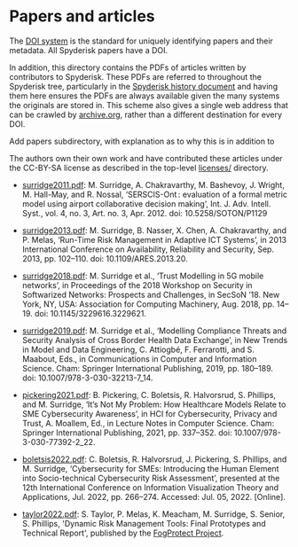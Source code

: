 # Papers and articles

The [DOI system](https://en.wikipedia.org/wiki/Digital_object_identifier) is the standard for uniquely
identifying papers and their metadata. All Spyderisk papers have a DOI.

In addition, this directory contains the PDFs of articles written by contributors to
Spyderisk. These PDFs are referred to throughout the Spyderisk tree, particularly in
the [Spyderisk history document](./../../HISTORY.md) and having them here
ensures the PDFs are always available given the many systems the originals are
stored in. This scheme also gives a single web address that can be crawled by 
[archive.org](https://archive.org), rather than a different destination for every DOI.

Add papers subdirectory, with explanation as to why this is in addition to

The authors own their own work and have contributed these articles under the CC-BY-SA license
as described in the top-level [licenses/](../../licences/README.md) directory.

* [surridge2011.pdf](./surridge2011.pdf): M. Surridge, A. Chakravarthy, M. Bashevoy, J. Wright, M. Hall-May, and R. Nossal, ‘SERSCIS-Ont : evaluation of a formal metric model using airport collaborative decision making’, Int. J. Adv. Intell. Syst., vol. 4, no. 3, Art. no. 3, Apr. 2012. doi: 10.5258/SOTON/P1129

* [surridge2013.pdf](./surridge2013.pdf): M. Surridge, B. Nasser, X. Chen, A. Chakravarthy, and P. Melas, ‘Run-Time Risk Management in Adaptive ICT Systems’, in 2013 International Conference on Availability, Reliability and Security, Sep. 2013, pp. 102–110. doi: 10.1109/ARES.2013.20. 

* [surridge2018.pdf](./surridge2018.pdf): M. Surridge et al., ‘Trust Modelling in 5G mobile networks’, in Proceedings of the 2018 Workshop on Security in Softwarized Networks: Prospects and Challenges, in SecSoN ’18. New York, NY, USA: Association for Computing Machinery, Aug. 2018, pp. 14–19. doi: 10.1145/3229616.3229621. 

* [surridge2019.pdf](./surridge2019.pdf): M. Surridge et al., ‘Modelling Compliance Threats and Security Analysis of Cross Border Health Data Exchange’, in New Trends in Model and Data Engineering, C. Attiogbé, F. Ferrarotti, and S. Maabout, Eds., in Communications in Computer and Information Science. Cham: Springer International Publishing, 2019, pp. 180–189. doi: 10.1007/978-3-030-32213-7_14. 

* [pickering2021.pdf](./pickering2021.pdf): B. Pickering, C. Boletsis, R. Halvorsrud, S. Phillips, and M. Surridge, ‘It’s Not My Problem: How Healthcare Models Relate to SME Cybersecurity Awareness’, in HCI for Cybersecurity, Privacy and Trust, A. Moallem, Ed., in Lecture Notes in Computer Science. Cham: Springer International Publishing, 2021, pp. 337–352. doi: 10.1007/978-3-030-77392-2_22. 

* [boletsis2022.pdf](./boletsis2022.pdf): C. Boletsis, R. Halvorsrud, J. Pickering, S. Phillips, and M. Surridge, ‘Cybersecurity for SMEs: Introducing the Human Element into Socio-technical Cybersecurity Risk Assessment’, presented at the 12th International Conference on Information Visualization Theory and Applications, Jul. 2022, pp. 266–274. Accessed: Jul. 05, 2022. [Online]. 

* [taylor2022.pdf](./taylor2022.pdf): S. Taylor, P. Melas, K. Meacham, M. Surridge, S. Senior, S. Phillips, 'Dynamic Risk Management Tools: Final
Prototypes and Technical Report', published by the [FogProtect Project](https://fogprotect.eu/).
